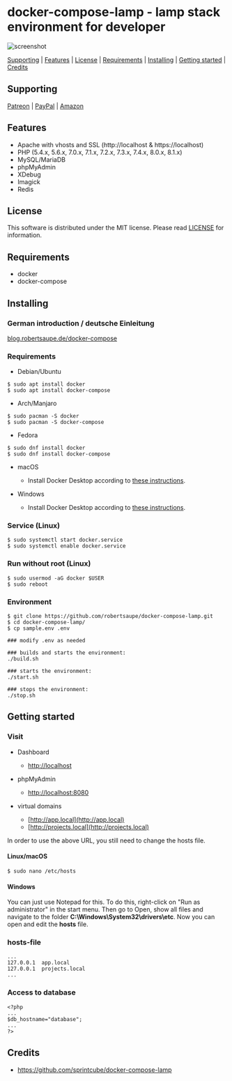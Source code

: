 # docker-compose-lamp - lamp stack environment for developer

![screenshot](https://raw.githubusercontent.com/robertsaupe/docker-compose-lamp/master/.github/screenshot.png)

[Supporting](https://github.com/robertsaupe/docker-compose-lamp#supporting) |
[Features](https://github.com/robertsaupe/docker-compose-lamp#features) |
[License](https://github.com/robertsaupe/docker-compose-lamp#license) |
[Requirements](https://github.com/robertsaupe/docker-compose-lamp#requirements) |
[Installing](https://github.com/robertsaupe/docker-compose-lamp#installing) |
[Getting started](https://github.com/robertsaupe/docker-compose-lamp#getting-started) |
[Credits](https://github.com/robertsaupe/docker-compose-lamp#credits)

## Supporting
[Patreon](https://www.patreon.com/robertsaupe) |
[PayPal](https://www.paypal.com/donate?hosted_button_id=SQMRNY8YVPCZQ) |
[Amazon](https://www.amazon.de/ref=as_li_ss_tl?ie=UTF8&linkCode=ll2&tag=robertsaupe-21&linkId=b79bc86cee906816af515980cb1db95e&language=de_DE)

## Features
- Apache with vhosts and SSL (http://localhost & https://localhost)
- PHP (5.4.x, 5.6.x, 7.0.x, 7.1.x, 7.2.x, 7.3.x, 7.4.x, 8.0.x, 8.1.x)
- MySQL/MariaDB
- phpMyAdmin
- XDebug
- Imagick
- Redis

## License
This software is distributed under the MIT license. Please read [LICENSE](LICENSE) for information.

## Requirements
- docker
- docker-compose

## Installing

### German introduction / deutsche Einleitung
[blog.robertsaupe.de/docker-compose](https://blog.robertsaupe.de/docker-compose/)

### Requirements
- Debian/Ubuntu
```
$ sudo apt install docker
$ sudo apt install docker-compose
```
- Arch/Manjaro
```
$ sudo pacman -S docker
$ sudo pacman -S docker-compose
```
- Fedora
```
$ sudo dnf install docker
$ sudo dnf install docker-compose
```
- macOS
  - Install Docker Desktop according to [these instructions](https://docs.docker.com/desktop/mac/install/).

- Windows
  - Install Docker Desktop according to [these instructions](https://docs.docker.com/desktop/windows/install/).

### Service (Linux)
```
$ sudo systemctl start docker.service
$ sudo systemctl enable docker.service
```

### Run without root (Linux)
```
$ sudo usermod -aG docker $USER
$ sudo reboot
```

### Environment
```
$ git clone https://github.com/robertsaupe/docker-compose-lamp.git
$ cd docker-compose-lamp/
$ cp sample.env .env

### modify .env as needed

### builds and starts the environment:
./build.sh

### starts the environment:
./start.sh

### stops the environment:
./stop.sh
```

## Getting started

### Visit
- Dashboard
  - [http://localhost](http://localhost)

- phpMyAdmin
  - [http://localhost:8080](http://localhost:8080)

- virtual domains
  - [http://app.local](http://app.local)
  - [http://projects.local](http://projects.local)

In order to use the above URL, you still need to change the hosts file.

#### Linux/macOS
```
$ sudo nano /etc/hosts
```
#### Windows
You can just use Notepad for this. To do this, right-click on "Run as administrator" in the start menu. Then go to Open, show all files and navigate to the folder **C:\Windows\System32\drivers\etc**. Now you can open and edit the **hosts** file.

### hosts-file
```
...
127.0.0.1  app.local
127.0.0.1  projects.local
...
```

### Access to database
```
<?php
...
$db_hostname="database";
...
?>
```

## Credits
- https://github.com/sprintcube/docker-compose-lamp
